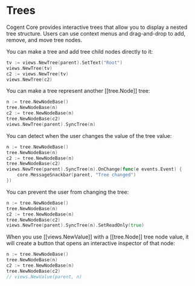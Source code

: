# Trees

Cogent Core provides interactive trees that allow you to display a nested tree structure. Users can use context menus and drag-and-drop to add, remove, and move tree nodes.

You can make a tree and add tree child nodes directly to it:

```Go
tv := views.NewTree(parent).SetText("Root")
views.NewTree(tv)
c2 := views.NewTree(tv)
views.NewTree(c2)
```

You can make a tree represent another [[tree.Node]] tree:

```Go
n := tree.NewNodeBase()
tree.NewNodeBase(n)
c2 := tree.NewNodeBase(n)
tree.NewNodeBase(c2)
views.NewTree(parent).SyncTree(n)
```

You can detect when the user changes the value of the tree value:

```Go
n := tree.NewNodeBase()
tree.NewNodeBase(n)
c2 := tree.NewNodeBase(n)
tree.NewNodeBase(c2)
views.NewTree(parent).SyncTree(n).OnChange(func(e events.Event) {
    core.MessageSnackbar(parent, "Tree changed")
})
```

You can prevent the user from changing the tree:

```Go
n := tree.NewNodeBase()
tree.NewNodeBase(n)
c2 := tree.NewNodeBase(n)
tree.NewNodeBase(c2)
views.NewTree(parent).SyncTree(n).SetReadOnly(true)
```

When you use [[views.NewValue]] with a [[tree.Node]] tree node value, it will create a button that opens an interactive inspector of that node:

```Go
n := tree.NewNodeBase()
tree.NewNodeBase(n)
c2 := tree.NewNodeBase(n)
tree.NewNodeBase(c2)
// views.NewValue(parent, n)
```
